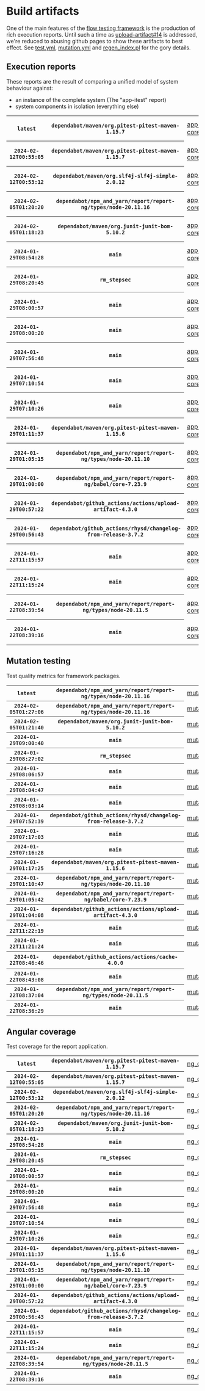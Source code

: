 # Build artifacts

One of the main features of the [flow testing framework](https://github.com/Mastercard/flow) is the production of rich execution reports.
Until such a time as [upload-artifact#14](https://github.com/actions/upload-artifact/issues/14) is addressed, we're reduced to abusing github pages to show these artifacts to best effect.
See [test.yml](https://github.com/Mastercard/flow/blob/main/.github/workflows/test.yml), [mutation.yml](https://github.com/Mastercard/flow/blob/main/.github/workflows/mutation.yml) and [regen_index.pl](https://github.com/Mastercard/flow/blob/pages/regen_index.pl) for the gory details.

## Execution reports

These reports are the result of comparing a unified model of system behaviour against:
 * an instance of the complete system (The "app-itest" report)
 * system components in isolation (everything else)

<!-- start:execution -->
<table>
	<tbody>
		<tr> <th><code>latest</code></th>
			 <th><code>dependabot/maven/org.pitest-pitest-maven-1.15.7</code></th>
			<td><a href="execution/latest/app-core/target/mctf/latest/index.html">app-core</a></td>
			<td><a href="execution/latest/app-histogram/target/mctf/latest/index.html">app-histogram</a></td>
			<td><a href="execution/latest/app-itest/target/mctf/latest/index.html">app-itest</a></td>
			<td><a href="execution/latest/app-queue/target/mctf/latest/index.html">app-queue</a></td>
			<td><a href="execution/latest/app-store/target/mctf/latest/index.html">app-store</a></td>
			<td><a href="execution/latest/app-ui/target/mctf/latest/index.html">app-ui</a></td>
			<td><a href="execution/latest/app-web-ui/target/mctf/latest/index.html">app-web-ui</a></td>
		</tr>
		<tr> <th><code>2024-02-12T00:55:05</code></th>
			 <th><code>dependabot/maven/org.pitest-pitest-maven-1.15.7</code></th>
			<td><a href="execution/1707699305/app-core/target/mctf/latest/index.html">app-core</a></td>
			<td><a href="execution/1707699305/app-histogram/target/mctf/latest/index.html">app-histogram</a></td>
			<td><a href="execution/1707699305/app-itest/target/mctf/latest/index.html">app-itest</a></td>
			<td><a href="execution/1707699305/app-queue/target/mctf/latest/index.html">app-queue</a></td>
			<td><a href="execution/1707699305/app-store/target/mctf/latest/index.html">app-store</a></td>
			<td><a href="execution/1707699305/app-ui/target/mctf/latest/index.html">app-ui</a></td>
			<td><a href="execution/1707699305/app-web-ui/target/mctf/latest/index.html">app-web-ui</a></td>
		</tr>
		<tr> <th><code>2024-02-12T00:53:12</code></th>
			 <th><code>dependabot/maven/org.slf4j-slf4j-simple-2.0.12</code></th>
			<td><a href="execution/1707699192/app-core/target/mctf/latest/index.html">app-core</a></td>
			<td><a href="execution/1707699192/app-histogram/target/mctf/latest/index.html">app-histogram</a></td>
			<td><a href="execution/1707699192/app-itest/target/mctf/latest/index.html">app-itest</a></td>
			<td><a href="execution/1707699192/app-queue/target/mctf/latest/index.html">app-queue</a></td>
			<td><a href="execution/1707699192/app-store/target/mctf/latest/index.html">app-store</a></td>
			<td><a href="execution/1707699192/app-ui/target/mctf/latest/index.html">app-ui</a></td>
			<td><a href="execution/1707699192/app-web-ui/target/mctf/latest/index.html">app-web-ui</a></td>
		</tr>
		<tr> <th><code>2024-02-05T01:20:20</code></th>
			 <th><code>dependabot/npm_and_yarn/report/report-ng/types/node-20.11.16</code></th>
			<td><a href="execution/1707096020/app-core/target/mctf/latest/index.html">app-core</a></td>
			<td><a href="execution/1707096020/app-histogram/target/mctf/latest/index.html">app-histogram</a></td>
			<td><a href="execution/1707096020/app-itest/target/mctf/latest/index.html">app-itest</a></td>
			<td><a href="execution/1707096020/app-queue/target/mctf/latest/index.html">app-queue</a></td>
			<td><a href="execution/1707096020/app-store/target/mctf/latest/index.html">app-store</a></td>
			<td><a href="execution/1707096020/app-ui/target/mctf/latest/index.html">app-ui</a></td>
			<td><a href="execution/1707096020/app-web-ui/target/mctf/latest/index.html">app-web-ui</a></td>
		</tr>
		<tr> <th><code>2024-02-05T01:18:23</code></th>
			 <th><code>dependabot/maven/org.junit-junit-bom-5.10.2</code></th>
			<td><a href="execution/1707095903/app-core/target/mctf/latest/index.html">app-core</a></td>
			<td><a href="execution/1707095903/app-histogram/target/mctf/latest/index.html">app-histogram</a></td>
			<td><a href="execution/1707095903/app-itest/target/mctf/latest/index.html">app-itest</a></td>
			<td><a href="execution/1707095903/app-queue/target/mctf/latest/index.html">app-queue</a></td>
			<td><a href="execution/1707095903/app-store/target/mctf/latest/index.html">app-store</a></td>
			<td><a href="execution/1707095903/app-ui/target/mctf/latest/index.html">app-ui</a></td>
			<td><a href="execution/1707095903/app-web-ui/target/mctf/latest/index.html">app-web-ui</a></td>
		</tr>
		<tr> <th><code>2024-01-29T08:54:28</code></th>
			 <th><code>main</code></th>
			<td><a href="execution/1706518468/app-core/target/mctf/latest/index.html">app-core</a></td>
			<td><a href="execution/1706518468/app-histogram/target/mctf/latest/index.html">app-histogram</a></td>
			<td><a href="execution/1706518468/app-itest/target/mctf/latest/index.html">app-itest</a></td>
			<td><a href="execution/1706518468/app-queue/target/mctf/latest/index.html">app-queue</a></td>
			<td><a href="execution/1706518468/app-store/target/mctf/latest/index.html">app-store</a></td>
			<td><a href="execution/1706518468/app-ui/target/mctf/latest/index.html">app-ui</a></td>
			<td><a href="execution/1706518468/app-web-ui/target/mctf/latest/index.html">app-web-ui</a></td>
		</tr>
		<tr> <th><code>2024-01-29T08:20:45</code></th>
			 <th><code>rm_stepsec</code></th>
			<td><a href="execution/1706516445/app-core/target/mctf/latest/index.html">app-core</a></td>
			<td><a href="execution/1706516445/app-histogram/target/mctf/latest/index.html">app-histogram</a></td>
			<td><a href="execution/1706516445/app-itest/target/mctf/latest/index.html">app-itest</a></td>
			<td><a href="execution/1706516445/app-queue/target/mctf/latest/index.html">app-queue</a></td>
			<td><a href="execution/1706516445/app-store/target/mctf/latest/index.html">app-store</a></td>
			<td><a href="execution/1706516445/app-ui/target/mctf/latest/index.html">app-ui</a></td>
			<td><a href="execution/1706516445/app-web-ui/target/mctf/latest/index.html">app-web-ui</a></td>
		</tr>
		<tr> <th><code>2024-01-29T08:00:57</code></th>
			 <th><code>main</code></th>
			<td><a href="execution/1706515257/app-core/target/mctf/latest/index.html">app-core</a></td>
			<td><a href="execution/1706515257/app-histogram/target/mctf/latest/index.html">app-histogram</a></td>
			<td><a href="execution/1706515257/app-itest/target/mctf/latest/index.html">app-itest</a></td>
			<td><a href="execution/1706515257/app-queue/target/mctf/latest/index.html">app-queue</a></td>
			<td><a href="execution/1706515257/app-store/target/mctf/latest/index.html">app-store</a></td>
			<td><a href="execution/1706515257/app-ui/target/mctf/latest/index.html">app-ui</a></td>
			<td><a href="execution/1706515257/app-web-ui/target/mctf/latest/index.html">app-web-ui</a></td>
		</tr>
		<tr> <th><code>2024-01-29T08:00:20</code></th>
			 <th><code>main</code></th>
			<td><a href="execution/1706515220/app-core/target/mctf/latest/index.html">app-core</a></td>
			<td><a href="execution/1706515220/app-histogram/target/mctf/latest/index.html">app-histogram</a></td>
			<td><a href="execution/1706515220/app-itest/target/mctf/latest/index.html">app-itest</a></td>
			<td><a href="execution/1706515220/app-queue/target/mctf/latest/index.html">app-queue</a></td>
			<td><a href="execution/1706515220/app-store/target/mctf/latest/index.html">app-store</a></td>
			<td><a href="execution/1706515220/app-ui/target/mctf/latest/index.html">app-ui</a></td>
			<td><a href="execution/1706515220/app-web-ui/target/mctf/latest/index.html">app-web-ui</a></td>
		</tr>
		<tr> <th><code>2024-01-29T07:56:48</code></th>
			 <th><code>main</code></th>
			<td><a href="execution/1706515008/app-core/target/mctf/latest/index.html">app-core</a></td>
			<td><a href="execution/1706515008/app-histogram/target/mctf/latest/index.html">app-histogram</a></td>
			<td><a href="execution/1706515008/app-itest/target/mctf/latest/index.html">app-itest</a></td>
			<td><a href="execution/1706515008/app-queue/target/mctf/latest/index.html">app-queue</a></td>
			<td><a href="execution/1706515008/app-store/target/mctf/latest/index.html">app-store</a></td>
			<td><a href="execution/1706515008/app-ui/target/mctf/latest/index.html">app-ui</a></td>
			<td><a href="execution/1706515008/app-web-ui/target/mctf/latest/index.html">app-web-ui</a></td>
		</tr>
		<tr> <th><code>2024-01-29T07:10:54</code></th>
			 <th><code>main</code></th>
			<td><a href="execution/1706512254/app-core/target/mctf/latest/index.html">app-core</a></td>
			<td><a href="execution/1706512254/app-histogram/target/mctf/latest/index.html">app-histogram</a></td>
			<td><a href="execution/1706512254/app-itest/target/mctf/latest/index.html">app-itest</a></td>
			<td><a href="execution/1706512254/app-queue/target/mctf/latest/index.html">app-queue</a></td>
			<td><a href="execution/1706512254/app-store/target/mctf/latest/index.html">app-store</a></td>
			<td><a href="execution/1706512254/app-ui/target/mctf/latest/index.html">app-ui</a></td>
			<td><a href="execution/1706512254/app-web-ui/target/mctf/latest/index.html">app-web-ui</a></td>
		</tr>
		<tr> <th><code>2024-01-29T07:10:26</code></th>
			 <th><code>main</code></th>
			<td><a href="execution/1706512226/app-core/target/mctf/latest/index.html">app-core</a></td>
			<td><a href="execution/1706512226/app-histogram/target/mctf/latest/index.html">app-histogram</a></td>
			<td><a href="execution/1706512226/app-itest/target/mctf/latest/index.html">app-itest</a></td>
			<td><a href="execution/1706512226/app-queue/target/mctf/latest/index.html">app-queue</a></td>
			<td><a href="execution/1706512226/app-store/target/mctf/latest/index.html">app-store</a></td>
			<td><a href="execution/1706512226/app-ui/target/mctf/latest/index.html">app-ui</a></td>
			<td><a href="execution/1706512226/app-web-ui/target/mctf/latest/index.html">app-web-ui</a></td>
		</tr>
		<tr> <th><code>2024-01-29T01:11:37</code></th>
			 <th><code>dependabot/maven/org.pitest-pitest-maven-1.15.6</code></th>
			<td><a href="execution/1706490697/app-core/target/mctf/latest/index.html">app-core</a></td>
			<td><a href="execution/1706490697/app-histogram/target/mctf/latest/index.html">app-histogram</a></td>
			<td><a href="execution/1706490697/app-itest/target/mctf/latest/index.html">app-itest</a></td>
			<td><a href="execution/1706490697/app-queue/target/mctf/latest/index.html">app-queue</a></td>
			<td><a href="execution/1706490697/app-store/target/mctf/latest/index.html">app-store</a></td>
			<td><a href="execution/1706490697/app-ui/target/mctf/latest/index.html">app-ui</a></td>
			<td><a href="execution/1706490697/app-web-ui/target/mctf/latest/index.html">app-web-ui</a></td>
		</tr>
		<tr> <th><code>2024-01-29T01:05:15</code></th>
			 <th><code>dependabot/npm_and_yarn/report/report-ng/types/node-20.11.10</code></th>
			<td><a href="execution/1706490315/app-core/target/mctf/latest/index.html">app-core</a></td>
			<td><a href="execution/1706490315/app-histogram/target/mctf/latest/index.html">app-histogram</a></td>
			<td><a href="execution/1706490315/app-itest/target/mctf/latest/index.html">app-itest</a></td>
			<td><a href="execution/1706490315/app-queue/target/mctf/latest/index.html">app-queue</a></td>
			<td><a href="execution/1706490315/app-store/target/mctf/latest/index.html">app-store</a></td>
			<td><a href="execution/1706490315/app-ui/target/mctf/latest/index.html">app-ui</a></td>
			<td><a href="execution/1706490315/app-web-ui/target/mctf/latest/index.html">app-web-ui</a></td>
		</tr>
		<tr> <th><code>2024-01-29T01:00:00</code></th>
			 <th><code>dependabot/npm_and_yarn/report/report-ng/babel/core-7.23.9</code></th>
			<td><a href="execution/1706490000/app-core/target/mctf/latest/index.html">app-core</a></td>
			<td><a href="execution/1706490000/app-histogram/target/mctf/latest/index.html">app-histogram</a></td>
			<td><a href="execution/1706490000/app-itest/target/mctf/latest/index.html">app-itest</a></td>
			<td><a href="execution/1706490000/app-queue/target/mctf/latest/index.html">app-queue</a></td>
			<td><a href="execution/1706490000/app-store/target/mctf/latest/index.html">app-store</a></td>
			<td><a href="execution/1706490000/app-ui/target/mctf/latest/index.html">app-ui</a></td>
			<td><a href="execution/1706490000/app-web-ui/target/mctf/latest/index.html">app-web-ui</a></td>
		</tr>
		<tr> <th><code>2024-01-29T00:57:22</code></th>
			 <th><code>dependabot/github_actions/actions/upload-artifact-4.3.0</code></th>
			<td><a href="execution/1706489842/app-core/target/mctf/latest/index.html">app-core</a></td>
			<td><a href="execution/1706489842/app-histogram/target/mctf/latest/index.html">app-histogram</a></td>
			<td><a href="execution/1706489842/app-itest/target/mctf/latest/index.html">app-itest</a></td>
			<td><a href="execution/1706489842/app-queue/target/mctf/latest/index.html">app-queue</a></td>
			<td><a href="execution/1706489842/app-store/target/mctf/latest/index.html">app-store</a></td>
			<td><a href="execution/1706489842/app-ui/target/mctf/latest/index.html">app-ui</a></td>
			<td><a href="execution/1706489842/app-web-ui/target/mctf/latest/index.html">app-web-ui</a></td>
		</tr>
		<tr> <th><code>2024-01-29T00:56:43</code></th>
			 <th><code>dependabot/github_actions/rhysd/changelog-from-release-3.7.2</code></th>
			<td><a href="execution/1706489803/app-core/target/mctf/latest/index.html">app-core</a></td>
			<td><a href="execution/1706489803/app-histogram/target/mctf/latest/index.html">app-histogram</a></td>
			<td><a href="execution/1706489803/app-itest/target/mctf/latest/index.html">app-itest</a></td>
			<td><a href="execution/1706489803/app-queue/target/mctf/latest/index.html">app-queue</a></td>
			<td><a href="execution/1706489803/app-store/target/mctf/latest/index.html">app-store</a></td>
			<td><a href="execution/1706489803/app-ui/target/mctf/latest/index.html">app-ui</a></td>
			<td><a href="execution/1706489803/app-web-ui/target/mctf/latest/index.html">app-web-ui</a></td>
		</tr>
		<tr> <th><code>2024-01-22T11:15:57</code></th>
			 <th><code>main</code></th>
			<td><a href="execution/1705922157/app-core/target/mctf/latest/index.html">app-core</a></td>
			<td><a href="execution/1705922157/app-histogram/target/mctf/latest/index.html">app-histogram</a></td>
			<td><a href="execution/1705922157/app-itest/target/mctf/latest/index.html">app-itest</a></td>
			<td><a href="execution/1705922157/app-queue/target/mctf/latest/index.html">app-queue</a></td>
			<td><a href="execution/1705922157/app-store/target/mctf/latest/index.html">app-store</a></td>
			<td><a href="execution/1705922157/app-ui/target/mctf/latest/index.html">app-ui</a></td>
			<td><a href="execution/1705922157/app-web-ui/target/mctf/latest/index.html">app-web-ui</a></td>
		</tr>
		<tr> <th><code>2024-01-22T11:15:24</code></th>
			 <th><code>main</code></th>
			<td><a href="execution/1705922124/app-core/target/mctf/latest/index.html">app-core</a></td>
			<td><a href="execution/1705922124/app-histogram/target/mctf/latest/index.html">app-histogram</a></td>
			<td><a href="execution/1705922124/app-itest/target/mctf/latest/index.html">app-itest</a></td>
			<td><a href="execution/1705922124/app-queue/target/mctf/latest/index.html">app-queue</a></td>
			<td><a href="execution/1705922124/app-store/target/mctf/latest/index.html">app-store</a></td>
			<td><a href="execution/1705922124/app-ui/target/mctf/latest/index.html">app-ui</a></td>
			<td><a href="execution/1705922124/app-web-ui/target/mctf/latest/index.html">app-web-ui</a></td>
		</tr>
		<tr> <th><code>2024-01-22T08:39:54</code></th>
			 <th><code>dependabot/npm_and_yarn/report/report-ng/types/node-20.11.5</code></th>
			<td><a href="execution/1705912794/app-core/target/mctf/latest/index.html">app-core</a></td>
			<td><a href="execution/1705912794/app-histogram/target/mctf/latest/index.html">app-histogram</a></td>
			<td><a href="execution/1705912794/app-itest/target/mctf/latest/index.html">app-itest</a></td>
			<td><a href="execution/1705912794/app-queue/target/mctf/latest/index.html">app-queue</a></td>
			<td><a href="execution/1705912794/app-store/target/mctf/latest/index.html">app-store</a></td>
			<td><a href="execution/1705912794/app-ui/target/mctf/latest/index.html">app-ui</a></td>
			<td><a href="execution/1705912794/app-web-ui/target/mctf/latest/index.html">app-web-ui</a></td>
		</tr>
		<tr> <th><code>2024-01-22T08:39:16</code></th>
			 <th><code>main</code></th>
			<td><a href="execution/1705912756/app-core/target/mctf/latest/index.html">app-core</a></td>
			<td><a href="execution/1705912756/app-histogram/target/mctf/latest/index.html">app-histogram</a></td>
			<td><a href="execution/1705912756/app-itest/target/mctf/latest/index.html">app-itest</a></td>
			<td><a href="execution/1705912756/app-queue/target/mctf/latest/index.html">app-queue</a></td>
			<td><a href="execution/1705912756/app-store/target/mctf/latest/index.html">app-store</a></td>
			<td><a href="execution/1705912756/app-ui/target/mctf/latest/index.html">app-ui</a></td>
			<td><a href="execution/1705912756/app-web-ui/target/mctf/latest/index.html">app-web-ui</a></td>
		</tr>
	</tbody>
</table>
<!-- end:execution -->

## Mutation testing

Test quality metrics for framework packages.

<!-- start:mutation -->
<table>
	<tbody>
		<tr> <th><code>latest</code></th>
			 <th><code>dependabot/npm_and_yarn/report/report-ng/types/node-20.11.16</code></th>
			<td><a href="mutation/latest/mutation_report/index.html">mutation</a></td>
			<td></td>
			<td></td>
			<td></td>
			<td></td>
			<td></td>
			<td></td>
			<td></td>
			<td></td>
			<td></td>
			<td></td>
			<td></td>
			<td></td>
			<td></td>
			<td></td>
		</tr>
		<tr> <th><code>2024-02-05T01:27:06</code></th>
			 <th><code>dependabot/npm_and_yarn/report/report-ng/types/node-20.11.16</code></th>
			<td><a href="mutation/1707096426/mutation_report/index.html">mutation</a></td>
			<td></td>
			<td></td>
			<td></td>
			<td></td>
			<td></td>
			<td></td>
			<td></td>
			<td></td>
			<td></td>
			<td></td>
			<td></td>
			<td></td>
			<td></td>
			<td></td>
		</tr>
		<tr> <th><code>2024-02-05T01:21:40</code></th>
			 <th><code>dependabot/maven/org.junit-junit-bom-5.10.2</code></th>
			<td><a href="mutation/1707096100/mutation_report/index.html">mutation</a></td>
			<td></td>
			<td></td>
			<td></td>
			<td></td>
			<td></td>
			<td></td>
			<td></td>
			<td></td>
			<td></td>
			<td></td>
			<td></td>
			<td></td>
			<td></td>
			<td></td>
		</tr>
		<tr> <th><code>2024-01-29T09:00:40</code></th>
			 <th><code>main</code></th>
			<td><a href="mutation/1706518840/mutation_report/index.html">mutation</a></td>
			<td></td>
			<td></td>
			<td></td>
			<td></td>
			<td></td>
			<td></td>
			<td></td>
			<td></td>
			<td></td>
			<td></td>
			<td></td>
			<td></td>
			<td></td>
			<td></td>
		</tr>
		<tr> <th><code>2024-01-29T08:27:02</code></th>
			 <th><code>rm_stepsec</code></th>
			<td><a href="mutation/1706516822/mutation_report/index.html">mutation</a></td>
			<td></td>
			<td></td>
			<td></td>
			<td></td>
			<td></td>
			<td></td>
			<td></td>
			<td></td>
			<td></td>
			<td></td>
			<td></td>
			<td></td>
			<td></td>
			<td></td>
		</tr>
		<tr> <th><code>2024-01-29T08:06:57</code></th>
			 <th><code>main</code></th>
			<td><a href="mutation/1706515617/mutation_report/index.html">mutation</a></td>
			<td></td>
			<td></td>
			<td></td>
			<td></td>
			<td></td>
			<td></td>
			<td></td>
			<td></td>
			<td></td>
			<td></td>
			<td></td>
			<td></td>
			<td></td>
			<td></td>
		</tr>
		<tr> <th><code>2024-01-29T08:04:47</code></th>
			 <th><code>main</code></th>
			<td><a href="mutation/1706515487/mutation_report/index.html">mutation</a></td>
			<td></td>
			<td></td>
			<td></td>
			<td></td>
			<td></td>
			<td></td>
			<td></td>
			<td></td>
			<td></td>
			<td></td>
			<td></td>
			<td></td>
			<td></td>
			<td></td>
		</tr>
		<tr> <th><code>2024-01-29T08:03:14</code></th>
			 <th><code>main</code></th>
			<td><a href="mutation/1706515394/mutation_report/index.html">mutation</a></td>
			<td></td>
			<td></td>
			<td></td>
			<td></td>
			<td></td>
			<td></td>
			<td></td>
			<td></td>
			<td></td>
			<td></td>
			<td></td>
			<td></td>
			<td></td>
			<td></td>
		</tr>
		<tr> <th><code>2024-01-29T07:52:39</code></th>
			 <th><code>dependabot/github_actions/rhysd/changelog-from-release-3.7.2</code></th>
			<td><a href="mutation/1706514759/mutation_report/index.html">mutation</a></td>
			<td></td>
			<td></td>
			<td></td>
			<td></td>
			<td></td>
			<td></td>
			<td></td>
			<td></td>
			<td></td>
			<td></td>
			<td></td>
			<td></td>
			<td></td>
			<td></td>
		</tr>
		<tr> <th><code>2024-01-29T07:17:03</code></th>
			 <th><code>main</code></th>
			<td><a href="mutation/1706512623/mutation_report/index.html">mutation</a></td>
			<td></td>
			<td></td>
			<td></td>
			<td></td>
			<td></td>
			<td></td>
			<td></td>
			<td></td>
			<td></td>
			<td></td>
			<td></td>
			<td></td>
			<td></td>
			<td></td>
		</tr>
		<tr> <th><code>2024-01-29T07:16:28</code></th>
			 <th><code>main</code></th>
			<td><a href="mutation/1706512588/mutation_report/index.html">mutation</a></td>
			<td></td>
			<td></td>
			<td></td>
			<td></td>
			<td></td>
			<td></td>
			<td></td>
			<td></td>
			<td></td>
			<td></td>
			<td></td>
			<td></td>
			<td></td>
			<td></td>
		</tr>
		<tr> <th><code>2024-01-29T01:17:25</code></th>
			 <th><code>dependabot/maven/org.pitest-pitest-maven-1.15.6</code></th>
			<td><a href="mutation/1706491045/mutation_report/index.html">mutation</a></td>
			<td></td>
			<td></td>
			<td></td>
			<td></td>
			<td></td>
			<td></td>
			<td></td>
			<td></td>
			<td></td>
			<td></td>
			<td></td>
			<td></td>
			<td></td>
			<td></td>
		</tr>
		<tr> <th><code>2024-01-29T01:10:47</code></th>
			 <th><code>dependabot/npm_and_yarn/report/report-ng/types/node-20.11.10</code></th>
			<td><a href="mutation/1706490647/mutation_report/index.html">mutation</a></td>
			<td></td>
			<td></td>
			<td></td>
			<td></td>
			<td></td>
			<td></td>
			<td></td>
			<td></td>
			<td></td>
			<td></td>
			<td></td>
			<td></td>
			<td></td>
			<td></td>
		</tr>
		<tr> <th><code>2024-01-29T01:05:42</code></th>
			 <th><code>dependabot/npm_and_yarn/report/report-ng/babel/core-7.23.9</code></th>
			<td><a href="mutation/1706490342/mutation_report/index.html">mutation</a></td>
			<td></td>
			<td></td>
			<td></td>
			<td></td>
			<td></td>
			<td></td>
			<td></td>
			<td></td>
			<td></td>
			<td></td>
			<td></td>
			<td></td>
			<td></td>
			<td></td>
		</tr>
		<tr> <th><code>2024-01-29T01:04:08</code></th>
			 <th><code>dependabot/github_actions/actions/upload-artifact-4.3.0</code></th>
			<td><a href="mutation/1706490248/mutation_report/index.html">mutation</a></td>
			<td></td>
			<td></td>
			<td></td>
			<td></td>
			<td></td>
			<td></td>
			<td></td>
			<td></td>
			<td></td>
			<td></td>
			<td></td>
			<td></td>
			<td></td>
			<td></td>
		</tr>
		<tr> <th><code>2024-01-22T11:22:19</code></th>
			 <th><code>main</code></th>
			<td><a href="mutation/1705922539/mutation_report/index.html">mutation</a></td>
			<td></td>
			<td></td>
			<td></td>
			<td></td>
			<td></td>
			<td></td>
			<td></td>
			<td></td>
			<td></td>
			<td></td>
			<td></td>
			<td></td>
			<td></td>
			<td></td>
		</tr>
		<tr> <th><code>2024-01-22T11:21:24</code></th>
			 <th><code>main</code></th>
			<td><a href="mutation/1705922484/mutation_report/index.html">mutation</a></td>
			<td></td>
			<td></td>
			<td></td>
			<td></td>
			<td></td>
			<td></td>
			<td></td>
			<td></td>
			<td></td>
			<td></td>
			<td></td>
			<td></td>
			<td></td>
			<td></td>
		</tr>
		<tr> <th><code>2024-01-22T08:46:46</code></th>
			 <th><code>dependabot/github_actions/actions/cache-4.0.0</code></th>
			<td></td>
			<td><a href="mutation/1705913206/mutation_report/index.html">mutation_report</a></td>
			<td><a href="mutation/1705913206/project_mutation_reports/api/target/pit-reports/index.html">project_mutation_reports/api/target/pit-reports</a></td>
			<td><a href="mutation/1705913206/project_mutation_reports/builder/target/pit-reports/index.html">project_mutation_reports/builder/target/pit-reports</a></td>
			<td><a href="mutation/1705913206/project_mutation_reports/message/message-core/target/pit-reports/index.html">project_mutation_reports/message/message-core/target/pit-reports</a></td>
			<td><a href="mutation/1705913206/project_mutation_reports/message/message-http/target/pit-reports/index.html">project_mutation_reports/message/message-http/target/pit-reports</a></td>
			<td><a href="mutation/1705913206/project_mutation_reports/message/message-json/target/pit-reports/index.html">project_mutation_reports/message/message-json/target/pit-reports</a></td>
			<td><a href="mutation/1705913206/project_mutation_reports/message/message-sql/target/pit-reports/index.html">project_mutation_reports/message/message-sql/target/pit-reports</a></td>
			<td><a href="mutation/1705913206/project_mutation_reports/message/message-text/target/pit-reports/index.html">project_mutation_reports/message/message-text/target/pit-reports</a></td>
			<td><a href="mutation/1705913206/project_mutation_reports/message/message-web/target/pit-reports/index.html">project_mutation_reports/message/message-web/target/pit-reports</a></td>
			<td><a href="mutation/1705913206/project_mutation_reports/message/message-xml/target/pit-reports/index.html">project_mutation_reports/message/message-xml/target/pit-reports</a></td>
			<td><a href="mutation/1705913206/project_mutation_reports/model/target/pit-reports/index.html">project_mutation_reports/model/target/pit-reports</a></td>
			<td><a href="mutation/1705913206/project_mutation_reports/report/report-core/target/pit-reports/index.html">project_mutation_reports/report/report-core/target/pit-reports</a></td>
			<td><a href="mutation/1705913206/project_mutation_reports/validation/validation-core/target/pit-reports/index.html">project_mutation_reports/validation/validation-core/target/pit-reports</a></td>
			<td><a href="mutation/1705913206/project_mutation_reports/validation/validation-junit5/target/pit-reports/index.html">project_mutation_reports/validation/validation-junit5/target/pit-reports</a></td>
		</tr>
		<tr> <th><code>2024-01-22T08:43:08</code></th>
			 <th><code>main</code></th>
			<td><a href="mutation/1705912988/mutation_report/index.html">mutation</a></td>
			<td></td>
			<td></td>
			<td></td>
			<td></td>
			<td></td>
			<td></td>
			<td></td>
			<td></td>
			<td></td>
			<td></td>
			<td></td>
			<td></td>
			<td></td>
			<td></td>
		</tr>
		<tr> <th><code>2024-01-22T08:37:04</code></th>
			 <th><code>dependabot/npm_and_yarn/report/report-ng/types/node-20.11.5</code></th>
			<td><a href="mutation/1705912624/mutation_report/index.html">mutation</a></td>
			<td></td>
			<td></td>
			<td></td>
			<td></td>
			<td></td>
			<td></td>
			<td></td>
			<td></td>
			<td></td>
			<td></td>
			<td></td>
			<td></td>
			<td></td>
			<td></td>
		</tr>
		<tr> <th><code>2024-01-22T08:36:29</code></th>
			 <th><code>main</code></th>
			<td><a href="mutation/1705912589/mutation_report/index.html">mutation</a></td>
			<td></td>
			<td></td>
			<td></td>
			<td></td>
			<td></td>
			<td></td>
			<td></td>
			<td></td>
			<td></td>
			<td></td>
			<td></td>
			<td></td>
			<td></td>
			<td></td>
		</tr>
	</tbody>
</table>
<!-- end:mutation -->

## Angular coverage

Test coverage for the report application.

<!-- start:ng_coverage -->
<table>
	<tbody>
		<tr> <th><code>latest</code></th>
			 <th><code>dependabot/maven/org.pitest-pitest-maven-1.15.7</code></th>
			<td><a href="ng_coverage/latest/report/index.html">ng_coverage</a></td>
		</tr>
		<tr> <th><code>2024-02-12T00:55:05</code></th>
			 <th><code>dependabot/maven/org.pitest-pitest-maven-1.15.7</code></th>
			<td><a href="ng_coverage/1707699305/report/index.html">ng_coverage</a></td>
		</tr>
		<tr> <th><code>2024-02-12T00:53:12</code></th>
			 <th><code>dependabot/maven/org.slf4j-slf4j-simple-2.0.12</code></th>
			<td><a href="ng_coverage/1707699192/report/index.html">ng_coverage</a></td>
		</tr>
		<tr> <th><code>2024-02-05T01:20:20</code></th>
			 <th><code>dependabot/npm_and_yarn/report/report-ng/types/node-20.11.16</code></th>
			<td><a href="ng_coverage/1707096020/report/index.html">ng_coverage</a></td>
		</tr>
		<tr> <th><code>2024-02-05T01:18:23</code></th>
			 <th><code>dependabot/maven/org.junit-junit-bom-5.10.2</code></th>
			<td><a href="ng_coverage/1707095903/report/index.html">ng_coverage</a></td>
		</tr>
		<tr> <th><code>2024-01-29T08:54:28</code></th>
			 <th><code>main</code></th>
			<td><a href="ng_coverage/1706518468/report/index.html">ng_coverage</a></td>
		</tr>
		<tr> <th><code>2024-01-29T08:20:45</code></th>
			 <th><code>rm_stepsec</code></th>
			<td><a href="ng_coverage/1706516445/report/index.html">ng_coverage</a></td>
		</tr>
		<tr> <th><code>2024-01-29T08:00:57</code></th>
			 <th><code>main</code></th>
			<td><a href="ng_coverage/1706515257/report/index.html">ng_coverage</a></td>
		</tr>
		<tr> <th><code>2024-01-29T08:00:20</code></th>
			 <th><code>main</code></th>
			<td><a href="ng_coverage/1706515220/report/index.html">ng_coverage</a></td>
		</tr>
		<tr> <th><code>2024-01-29T07:56:48</code></th>
			 <th><code>main</code></th>
			<td><a href="ng_coverage/1706515008/report/index.html">ng_coverage</a></td>
		</tr>
		<tr> <th><code>2024-01-29T07:10:54</code></th>
			 <th><code>main</code></th>
			<td><a href="ng_coverage/1706512254/report/index.html">ng_coverage</a></td>
		</tr>
		<tr> <th><code>2024-01-29T07:10:26</code></th>
			 <th><code>main</code></th>
			<td><a href="ng_coverage/1706512226/report/index.html">ng_coverage</a></td>
		</tr>
		<tr> <th><code>2024-01-29T01:11:37</code></th>
			 <th><code>dependabot/maven/org.pitest-pitest-maven-1.15.6</code></th>
			<td><a href="ng_coverage/1706490697/report/index.html">ng_coverage</a></td>
		</tr>
		<tr> <th><code>2024-01-29T01:05:15</code></th>
			 <th><code>dependabot/npm_and_yarn/report/report-ng/types/node-20.11.10</code></th>
			<td><a href="ng_coverage/1706490315/report/index.html">ng_coverage</a></td>
		</tr>
		<tr> <th><code>2024-01-29T01:00:00</code></th>
			 <th><code>dependabot/npm_and_yarn/report/report-ng/babel/core-7.23.9</code></th>
			<td><a href="ng_coverage/1706490000/report/index.html">ng_coverage</a></td>
		</tr>
		<tr> <th><code>2024-01-29T00:57:22</code></th>
			 <th><code>dependabot/github_actions/actions/upload-artifact-4.3.0</code></th>
			<td><a href="ng_coverage/1706489842/report/index.html">ng_coverage</a></td>
		</tr>
		<tr> <th><code>2024-01-29T00:56:43</code></th>
			 <th><code>dependabot/github_actions/rhysd/changelog-from-release-3.7.2</code></th>
			<td><a href="ng_coverage/1706489803/report/index.html">ng_coverage</a></td>
		</tr>
		<tr> <th><code>2024-01-22T11:15:57</code></th>
			 <th><code>main</code></th>
			<td><a href="ng_coverage/1705922157/report/index.html">ng_coverage</a></td>
		</tr>
		<tr> <th><code>2024-01-22T11:15:24</code></th>
			 <th><code>main</code></th>
			<td><a href="ng_coverage/1705922124/report/index.html">ng_coverage</a></td>
		</tr>
		<tr> <th><code>2024-01-22T08:39:54</code></th>
			 <th><code>dependabot/npm_and_yarn/report/report-ng/types/node-20.11.5</code></th>
			<td><a href="ng_coverage/1705912794/report/index.html">ng_coverage</a></td>
		</tr>
		<tr> <th><code>2024-01-22T08:39:16</code></th>
			 <th><code>main</code></th>
			<td><a href="ng_coverage/1705912756/report/index.html">ng_coverage</a></td>
		</tr>
	</tbody>
</table>
<!-- end:ng_coverage -->
